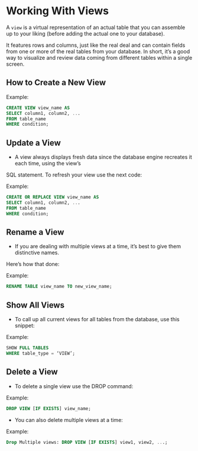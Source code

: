 # Working With Views

A `view` is a virtual representation of an actual table that you can assemble up to your liking (before
adding the actual one to your database).

It features rows and columns, just like the real deal and can contain fields from one or more of the
real tables from your database. In short, it’s a good way to visualize and review data coming from
different tables within a single screen.

## How to Create a New View

Example:

```sql
CREATE VIEW view_name AS
SELECT column1, column2, ...
FROM table_name
WHERE condition;
```

## Update a View

- A view always displays fresh data since the database engine recreates it each time, using the view’s

SQL statement. To refresh your view use the next code:

Example:

```sql
CREATE OR REPLACE VIEW view_name AS
SELECT column1, column2, ...
FROM table_name
WHERE condition;
```

## Rename a View

- If you are dealing with multiple views at a time, it’s best to give them distinctive names.

Here’s how that done:

Example:

```sql
RENAME TABLE view_name TO new_view_name;
```

## Show All Views

- To call up all current views for all tables from the database, use this snippet:

Example:

```sql
SHOW FULL TABLES
WHERE table_type = ‘VIEW’;
```

## Delete a View

- To delete a single view use the DROP command:

Example:

```sql
DROP VIEW [IF EXISTS] view_name;
```

- You can also delete multiple views at a time:

Example:

```sql
Drop Multiple views: DROP VIEW [IF EXISTS] view1, view2, ...;
```
